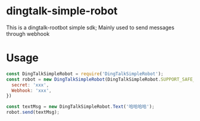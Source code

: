# dingtalk-simple-robot

This is a dingtalk-rootbot simple sdk;
Mainly used to send messages through webhook


# Usage

```js
const DingTalkSimpleRobot = require('DingTalkSimpleRobot');
const robot = new DingTalkSimpleRobot(DingTalkSimpleRobot.SUPPORT_SAFE_TYPE.SECRET, {
  secret: 'xxx',
  Webhook: 'xxx',
})

const textMsg = new DingTalkSimpleRobot.Text('哈哈哈哈');
robot.send(textMsg);

```